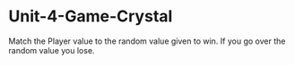 # Unit-4-Game-Crystal
Match the Player value to the random value given to win. If you go over the random value you lose.
